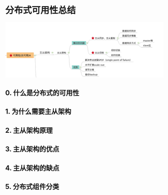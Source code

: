 # 分布式可用性总结

![./主从架构.jpg](./主从架构.jpg)

## 0. 什么是分布式的可用性

## 1. 为什么需要主从架构

## 2. 主从架构原理

## 3. 主从架构的优点

## 4. 主从架构的缺点

## 5. 分布式组件分类
